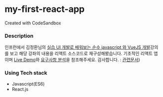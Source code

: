# my-first-react-app
Created with CodeSandbox

### Description
인프런에서 김정환님의 [실습 UI 개발로 배워보는 순수 javascript 와 VueJS 개발](https://www.inflearn.com/course/%EC%88%9C%EC%88%98js-vuejs-%EA%B0%9C%EB%B0%9C-%EA%B0%95%EC%A2%8C/)강의를 보고 해당 강좌의 내용을 리액트 소스코드로 재구성해봤습니다. 
기초적인 리액트 앱이며 [Live Demo](https://codesandbox.io/s/github/luke-hanwook/my-first-react-app)와 [요구사항 분석](https://docs.google.com/document/d/1_aHxP3c8Nyi1ZyRYy1DVIDcuKmavJHo04XFQuuybyfA/edit#heading=h.4k0sbka847y6)을 참조해주세요. 
감사합니다. : [관련문서](https://github.com/luke-hanwook/TIL/blob/master/FrontEnd/React.js/%EB%82%98%EC%9D%98%20%EC%B2%AB%20%EB%A6%AC%EC%95%A1%ED%8A%B8%20%EC%95%B1(%EA%B8%B0%EC%A1%B4%20%ED%94%84%EB%A1%A0%ED%8A%B8%20%EA%B0%9C%EB%B0%9C%EA%B3%BC%EC%9D%98%20%EC%B0%A8%EC%9D%B4%EC%A0%90).md))

### Using Tech stack
- Javascript(ES6)
- React.js
